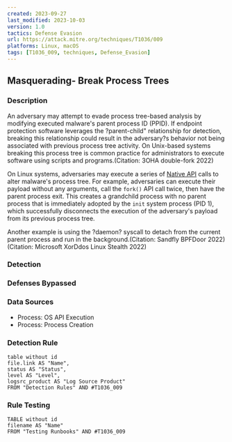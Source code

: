 ```yaml
---
created: 2023-09-27
last_modified: 2023-10-03
version: 1.0
tactics: Defense Evasion
url: https://attack.mitre.org/techniques/T1036/009
platforms: Linux, macOS
tags: [T1036_009, techniques, Defense_Evasion]
---
```


## Masquerading- Break Process Trees

### Description

An adversary may attempt to evade process tree-based analysis by modifying executed malware's parent process ID (PPID). If endpoint protection software leverages the ?parent-child" relationship for detection, breaking this relationship could result in the adversary?s behavior not being associated with previous process tree activity. On Unix-based systems breaking this process tree is common practice for administrators to execute software using scripts and programs.(Citation: 3OHA double-fork 2022) 

On Linux systems, adversaries may execute a series of [Native API](https://attack.mitre.org/techniques/T1106) calls to alter malware's process tree. For example, adversaries can execute their payload without any arguments, call the `fork()` API call twice, then have the parent process exit. This creates a grandchild process with no parent process that is immediately adopted by the `init` system process (PID 1), which successfully disconnects the execution of the adversary's payload from its previous process tree.

Another example is using the ?daemon? syscall to detach from the current parent process and run in the background.(Citation: Sandfly BPFDoor 2022)(Citation: Microsoft XorDdos Linux Stealth 2022) 

### Detection



### Defenses Bypassed



### Data Sources

  - Process: OS API Execution
  -  Process: Process Creation
### Detection Rule

```dataview
table without id
file.link AS "Name",
status AS "Status",
level AS "Level",
logsrc_product AS "Log Source Product"
FROM "Detection Rules" AND #T1036_009
```

### Rule Testing

```dataview
TABLE without id
filename AS "Name"
FROM "Testing Runbooks" AND #T1036_009
```
